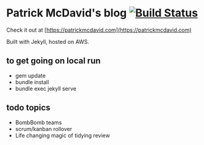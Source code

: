 # Patrick McDavid's blog [![Build Status](https://travis-ci.org/ehippy/blog.svg?branch=master)](https://travis-ci.org/ehippy/blog)

Check it out at [https://patrickmcdavid.com](https://patrickmcdavid.com)

Built with Jekyll, hosted on AWS.

## to get going on local run

 - gem update
 - bundle install
 - bundle exec jekyll serve


## todo topics

 - BombBomb teams
 - scrum/kanban rollover
 - Life changing magic of tidying review